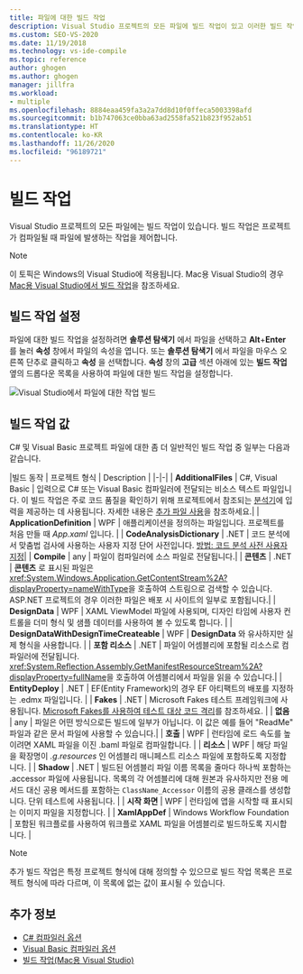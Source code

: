 ```yaml
---
title: 파일에 대한 빌드 작업
description: Visual Studio 프로젝트의 모든 파일에 빌드 작업이 있고 이러한 빌드 작업이 프로젝트 컴파일 시 파일의 동작을 제어하는 방법을 알아봅니다.
ms.custom: SEO-VS-2020
ms.date: 11/19/2018
ms.technology: vs-ide-compile
ms.topic: reference
author: ghogen
ms.author: ghogen
manager: jillfra
ms.workload:
- multiple
ms.openlocfilehash: 8884eaa459fa3a2a7dd8d10f0ffeca5003398afd
ms.sourcegitcommit: b1b747063ce0bba63ad2558fa521b823f952ab51
ms.translationtype: HT
ms.contentlocale: ko-KR
ms.lasthandoff: 11/26/2020
ms.locfileid: "96189721"
---
```

# <a name="build-actions"></a>빌드 작업

Visual Studio 프로젝트의 모든 파일에는 빌드 작업이 있습니다. 빌드 작업은 프로젝트가 컴파일될 때 파일에 발생하는 작업을 제어합니다.

> [!NOTE]
> 이 토픽은 Windows의 Visual Studio에 적용됩니다. Mac용 Visual Studio의 경우 [Mac용 Visual Studio에서 빌드 작업](/visualstudio/mac/build-actions)을 참조하세요.

## <a name="set-a-build-action"></a>빌드 작업 설정

파일에 대한 빌드 작업을 설정하려면 **솔루션 탐색기** 에서 파일을 선택하고 **Alt**+**Enter** 를 눌러 **속성** 창에서 파일의 속성을 엽니다. 또는 **솔루션 탐색기** 에서 파일을 마우스 오른쪽 단추로 클릭하고 **속성** 을 선택합니다. **속성** 창의 **고급** 섹션 아래에 있는 **빌드 작업** 옆의 드롭다운 목록을 사용하여 파일에 대한 빌드 작업을 설정합니다.

![Visual Studio에서 파일에 대한 작업 빌드](media/build-actions.png)

## <a name="build-action-values"></a>빌드 작업 값

C# 및 Visual Basic 프로젝트 파일에 대한 좀 더 일반적인 빌드 작업 중 일부는 다음과 같습니다.

|빌드 동작 | 프로젝트 형식 | Description |
|-|-|
| **AdditionalFiles** | C#, Visual Basic | 입력으로 C# 또는 Visual Basic 컴파일러에 전달되는 비소스 텍스트 파일입니다. 이 빌드 작업은 주로 코드 품질을 확인하기 위해 프로젝트에서 참조되는 [분석기](../code-quality/roslyn-analyzers-overview.md)에 입력을 제공하는 데 사용됩니다. 자세한 내용은 [추가 파일 사용](https://github.com/dotnet/roslyn/blob/master/docs/analyzers/Using%20Additional%20Files.md)을 참조하세요.|
| **ApplicationDefinition** | WPF | 애플리케이션을 정의하는 파일입니다. 프로젝트를 처음 만들 때 *App.xaml* 입니다. |
| **CodeAnalysisDictionary** | .NET | 코드 분석에서 맞춤법 검사에 사용하는 사용자 지정 단어 사전입니다. [방법: 코드 분석 사전 사용자 지정](../code-quality/how-to-customize-the-code-analysis-dictionary.md)|
| **Compile** | any | 파일이 컴파일러에 소스 파일로 전달됩니다.|
| **콘텐츠** | .NET | **콘텐츠** 로 표시된 파일은 <xref:System.Windows.Application.GetContentStream%2A?displayProperty=nameWithType>을 호출하여 스트림으로 검색할 수 있습니다. ASP.NET 프로젝트의 경우 이러한 파일은 배포 시 사이트의 일부로 포함됩니다.|
| **DesignData** | WPF | XAML ViewModel 파일에 사용되며, 디자인 타임에 사용자 컨트롤을 더미 형식 및 샘플 데이터를 사용하여 볼 수 있도록 합니다. |
| **DesignDataWithDesignTimeCreateable** | WPF | **DesignData** 와 유사하지만 실제 형식을 사용합니다.  |
| **포함 리소스** | .NET | 파일이 어셈블리에 포함될 리소스로 컴파일러에 전달됩니다. <xref:System.Reflection.Assembly.GetManifestResourceStream%2A?displayProperty=fullName>을 호출하여 어셈블리에서 파일을 읽을 수 있습니다.|
| **EntityDeploy** | .NET | EF(Entity Framework)의 경우 EF 아티팩트의 배포를 지정하는 .edmx 파일입니다. |
| **Fakes** | .NET | Microsoft Fakes 테스트 프레임워크에 사용됩니다. [Microsoft Fakes를 사용하여 테스트 대상 코드 격리](../test/isolating-code-under-test-with-microsoft-fakes.md)를 참조하세요. |
| **없음** | any | 파일은 어떤 방식으로든 빌드에 일부가 아닙니다. 이 값은 예를 들어 "ReadMe" 파일과 같은 문서 파일에 사용할 수 있습니다.|
| **호출** | WPF | 런타임에 로드 속도를 높이려면 XAML 파일을 이진 .baml 파일로 컴파일합니다. |
| **리소스** | WPF | 해당 파일을 확장명이 *.g.resources* 인 어셈블리 매니페스트 리소스 파일에 포함하도록 지정합니다. |
| **Shadow** | .NET | 빌드된 어셈블리 파일 이름 목록을 줄마다 하나씩 포함하는 .accessor 파일에 사용됩니다. 목록의 각 어셈블리에 대해 원본과 유사하지만 전용 메서드 대신 공용 메서드를 포함하는 `ClassName_Accessor` 이름의 공용 클래스를 생성합니다. 단위 테스트에 사용됩니다. |
| **시작 화면** | WPF | 런타임에 앱을 시작할 때 표시되는 이미지 파일을 지정합니다. |
| **XamlAppDef** | Windows Workflow Foundation | 포함된 워크플로를 사용하여 워크플로 XAML 파일을 어셈블리로 빌드하도록 지시합니다. |

> [!NOTE]
> 추가 빌드 작업은 특정 프로젝트 형식에 대해 정의할 수 있으므로 빌드 작업 목록은 프로젝트 형식에 따라 다르며, 이 목록에 없는 값이 표시될 수 있습니다.

## <a name="see-also"></a>추가 정보

- [C# 컴파일러 옵션](/dotnet/csharp/language-reference/compiler-options/listed-alphabetically)
- [Visual Basic 컴파일러 옵션](/dotnet/visual-basic/reference/command-line-compiler/compiler-options-listed-alphabetically)
- [빌드 작업(Mac용 Visual Studio)](/visualstudio/mac/build-actions)
